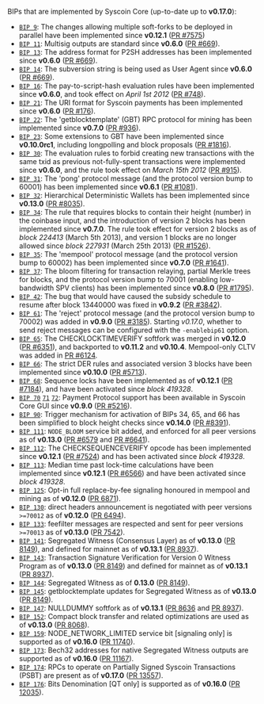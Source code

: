 BIPs that are implemented by Syscoin Core (up-to-date up to **v0.17.0**):

* [`BIP 9`](https://github.com/syscoin/bips/blob/master/bip-0009.mediawiki): The changes allowing multiple soft-forks to be deployed in parallel have been implemented since **v0.12.1**  ([PR #7575](https://github.com/syscoin/syscoin/pull/7575))
* [`BIP 11`](https://github.com/syscoin/bips/blob/master/bip-0011.mediawiki): Multisig outputs are standard since **v0.6.0** ([PR #669](https://github.com/syscoin/syscoin/pull/669)).
* [`BIP 13`](https://github.com/syscoin/bips/blob/master/bip-0013.mediawiki): The address format for P2SH addresses has been implemented since **v0.6.0** ([PR #669](https://github.com/syscoin/syscoin/pull/669)).
* [`BIP 14`](https://github.com/syscoin/bips/blob/master/bip-0014.mediawiki): The subversion string is being used as User Agent since **v0.6.0** ([PR #669](https://github.com/syscoin/syscoin/pull/669)).
* [`BIP 16`](https://github.com/syscoin/bips/blob/master/bip-0016.mediawiki): The pay-to-script-hash evaluation rules have been implemented since **v0.6.0**, and took effect on *April 1st 2012* ([PR #748](https://github.com/syscoin/syscoin/pull/748)).
* [`BIP 21`](https://github.com/syscoin/bips/blob/master/bip-0021.mediawiki): The URI format for Syscoin payments has been implemented since **v0.6.0** ([PR #176](https://github.com/syscoin/syscoin/pull/176)).
* [`BIP 22`](https://github.com/syscoin/bips/blob/master/bip-0022.mediawiki): The 'getblocktemplate' (GBT) RPC protocol for mining has been implemented since **v0.7.0** ([PR #936](https://github.com/syscoin/syscoin/pull/936)).
* [`BIP 23`](https://github.com/syscoin/bips/blob/master/bip-0023.mediawiki): Some extensions to GBT have been implemented since **v0.10.0rc1**, including longpolling and block proposals ([PR #1816](https://github.com/syscoin/syscoin/pull/1816)).
* [`BIP 30`](https://github.com/syscoin/bips/blob/master/bip-0030.mediawiki): The evaluation rules to forbid creating new transactions with the same txid as previous not-fully-spent transactions were implemented since **v0.6.0**, and the rule took effect on *March 15th 2012* ([PR #915](https://github.com/syscoin/syscoin/pull/915)).
* [`BIP 31`](https://github.com/syscoin/bips/blob/master/bip-0031.mediawiki): The 'pong' protocol message (and the protocol version bump to 60001) has been implemented since **v0.6.1** ([PR #1081](https://github.com/syscoin/syscoin/pull/1081)).
* [`BIP 32`](https://github.com/syscoin/bips/blob/master/bip-0032.mediawiki): Hierarchical Deterministic Wallets has been implemented since **v0.13.0** ([PR #8035](https://github.com/syscoin/syscoin/pull/8035)).
* [`BIP 34`](https://github.com/syscoin/bips/blob/master/bip-0034.mediawiki): The rule that requires blocks to contain their height (number) in the coinbase input, and the introduction of version 2 blocks has been implemented since **v0.7.0**. The rule took effect for version 2 blocks as of *block 224413* (March 5th 2013), and version 1 blocks are no longer allowed since *block 227931* (March 25th 2013) ([PR #1526](https://github.com/syscoin/syscoin/pull/1526)).
* [`BIP 35`](https://github.com/syscoin/bips/blob/master/bip-0035.mediawiki): The 'mempool' protocol message (and the protocol version bump to 60002) has been implemented since **v0.7.0** ([PR #1641](https://github.com/syscoin/syscoin/pull/1641)).
* [`BIP 37`](https://github.com/syscoin/bips/blob/master/bip-0037.mediawiki): The bloom filtering for transaction relaying, partial Merkle trees for blocks, and the protocol version bump to 70001 (enabling low-bandwidth SPV clients) has been implemented since **v0.8.0** ([PR #1795](https://github.com/syscoin/syscoin/pull/1795)).
* [`BIP 42`](https://github.com/syscoin/bips/blob/master/bip-0042.mediawiki): The bug that would have caused the subsidy schedule to resume after block 13440000 was fixed in **v0.9.2** ([PR #3842](https://github.com/syscoin/syscoin/pull/3842)).
* [`BIP 61`](https://github.com/syscoin/bips/blob/master/bip-0061.mediawiki): The 'reject' protocol message (and the protocol version bump to 70002) was added in **v0.9.0** ([PR #3185](https://github.com/syscoin/syscoin/pull/3185)). Starting *v0.17.0*, whether to send reject messages can be configured with the `-enablebip61` option.
* [`BIP 65`](https://github.com/syscoin/bips/blob/master/bip-0065.mediawiki): The CHECKLOCKTIMEVERIFY softfork was merged in **v0.12.0** ([PR #6351](https://github.com/syscoin/syscoin/pull/6351)), and backported to **v0.11.2** and **v0.10.4**. Mempool-only CLTV was added in [PR #6124](https://github.com/syscoin/syscoin/pull/6124).
* [`BIP 66`](https://github.com/syscoin/bips/blob/master/bip-0066.mediawiki): The strict DER rules and associated version 3 blocks have been implemented since **v0.10.0** ([PR #5713](https://github.com/syscoin/syscoin/pull/5713)).
* [`BIP 68`](https://github.com/syscoin/bips/blob/master/bip-0068.mediawiki): Sequence locks have been implemented as of **v0.12.1**  ([PR #7184](https://github.com/syscoin/syscoin/pull/7184)), and have been activated since *block 419328*.
* [`BIP 70`](https://github.com/syscoin/bips/blob/master/bip-0070.mediawiki) [`71`](https://github.com/syscoin/bips/blob/master/bip-0071.mediawiki) [`72`](https://github.com/syscoin/bips/blob/master/bip-0072.mediawiki): Payment Protocol support has been available in Syscoin Core GUI since **v0.9.0** ([PR #5216](https://github.com/syscoin/syscoin/pull/5216)).
* [`BIP 90`](https://github.com/syscoin/bips/blob/master/bip-0090.mediawiki): Trigger mechanism for activation of BIPs 34, 65, and 66 has been simplified to block height checks since **v0.14.0** ([PR #8391](https://github.com/syscoin/syscoin/pull/8391)).
* [`BIP 111`](https://github.com/syscoin/bips/blob/master/bip-0111.mediawiki): `NODE_BLOOM` service bit added, and enforced for all peer versions as of **v0.13.0** ([PR #6579](https://github.com/syscoin/syscoin/pull/6579) and [PR #6641](https://github.com/syscoin/syscoin/pull/6641)).
* [`BIP 112`](https://github.com/syscoin/bips/blob/master/bip-0112.mediawiki): The CHECKSEQUENCEVERIFY opcode has been implemented since **v0.12.1** ([PR #7524](https://github.com/syscoin/syscoin/pull/7524)) and has been activated since *block 419328*.
* [`BIP 113`](https://github.com/syscoin/bips/blob/master/bip-0113.mediawiki): Median time past lock-time calculations have been implemented since **v0.12.1** ([PR #6566](https://github.com/syscoin/syscoin/pull/6566)) and have been activated since *block 419328*.
* [`BIP 125`](https://github.com/syscoin/bips/blob/master/bip-0125.mediawiki): Opt-in full replace-by-fee signaling honoured in mempool and mining as of **v0.12.0** ([PR 6871](https://github.com/syscoin/syscoin/pull/6871)).
* [`BIP 130`](https://github.com/syscoin/bips/blob/master/bip-0130.mediawiki): direct headers announcement is negotiated with peer versions `>=70012` as of **v0.12.0** ([PR 6494](https://github.com/syscoin/syscoin/pull/6494)).
* [`BIP 133`](https://github.com/syscoin/bips/blob/master/bip-0133.mediawiki): feefilter messages are respected and sent for peer versions `>=70013` as of **v0.13.0** ([PR 7542](https://github.com/syscoin/syscoin/pull/7542)).
* [`BIP 141`](https://github.com/syscoin/bips/blob/master/bip-0141.mediawiki): Segregated Witness (Consensus Layer) as of **v0.13.0** ([PR 8149](https://github.com/syscoin/syscoin/pull/8149)), and defined for mainnet as of **v0.13.1** ([PR 8937](https://github.com/syscoin/syscoin/pull/8937)).
* [`BIP 143`](https://github.com/syscoin/bips/blob/master/bip-0143.mediawiki): Transaction Signature Verification for Version 0 Witness Program as of **v0.13.0** ([PR 8149](https://github.com/syscoin/syscoin/pull/8149)) and defined for mainnet as of **v0.13.1** ([PR 8937](https://github.com/syscoin/syscoin/pull/8937)).
* [`BIP 144`](https://github.com/syscoin/bips/blob/master/bip-0144.mediawiki): Segregated Witness as of **0.13.0** ([PR 8149](https://github.com/syscoin/syscoin/pull/8149)).
* [`BIP 145`](https://github.com/syscoin/bips/blob/master/bip-0145.mediawiki): getblocktemplate updates for Segregated Witness as of **v0.13.0** ([PR 8149](https://github.com/syscoin/syscoin/pull/8149)).
* [`BIP 147`](https://github.com/syscoin/bips/blob/master/bip-0147.mediawiki): NULLDUMMY softfork as of **v0.13.1** ([PR 8636](https://github.com/syscoin/syscoin/pull/8636) and [PR 8937](https://github.com/syscoin/syscoin/pull/8937)).
* [`BIP 152`](https://github.com/syscoin/bips/blob/master/bip-0152.mediawiki): Compact block transfer and related optimizations are used as of **v0.13.0** ([PR 8068](https://github.com/syscoin/syscoin/pull/8068)).
* [`BIP 159`](https://github.com/syscoin/bips/blob/master/bip-0159.mediawiki): NODE_NETWORK_LIMITED service bit [signaling only] is supported as of **v0.16.0** ([PR 11740](https://github.com/syscoin/syscoin/pull/11740)).
* [`BIP 173`](https://github.com/syscoin/bips/blob/master/bip-0173.mediawiki): Bech32 addresses for native Segregated Witness outputs are supported as of **v0.16.0** ([PR 11167](https://github.com/syscoin/syscoin/pull/11167)).
* [`BIP 174`](https://github.com/syscoin/bips/blob/master/bip-0174.mediawiki): RPCs to operate on Partially Signed Syscoin Transactions (PSBT) are present as of **v0.17.0** ([PR 13557](https://github.com/syscoin/syscoin/pull/13557)).
* [`BIP 176`](https://github.com/syscoin/bips/blob/master/bip-0176.mediawiki): Bits Denomination [QT only] is supported as of **v0.16.0** ([PR 12035](https://github.com/syscoin/syscoin/pull/12035)).
